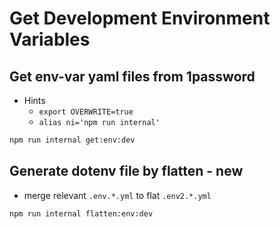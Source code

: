 # Get Development Environment Variables

## Get env-var yaml files from 1password

- Hints
  - `export OVERWRITE=true`
  - `alias ni='npm run internal'`

```bash
npm run internal get:env:dev
```

## Generate dotenv file by flatten - new

- merge relevant `.env.*.yml` to flat `.env2.*.yml`

```bash
npm run internal flatten:env:dev
```

